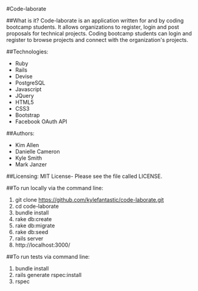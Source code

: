 
#Code-laborate

##What is it?
Code-laborate is an application written for and by coding bootcamp students.  It allows organizations to register, login and post proposals for technical projects.  Coding bootcamp students can login and register to browse projects and connect with the organization's projects.

##Technologies:
* Ruby
* Rails
* Devise
* PostgreSQL
* Javascript
* JQuery
* HTML5
* CSS3
* Bootstrap
* Facebook OAuth API

##Authors:
* Kim Allen
* Danielle Cameron
* Kyle Smith
* Mark Janzer

##Licensing:
MIT License- Please see the file called LICENSE.

##To run locally via the command line:

1. git clone https://github.com/kylefantastic/code-laborate.git
2. cd code-laborate
3. bundle install
4. rake db:create
5. rake db:migrate
6. rake db:seed
7. rails server
8. http://localhost:3000/

##To run tests via command line:
1. bundle install
2. rails generate rspec:install
3. rspec




